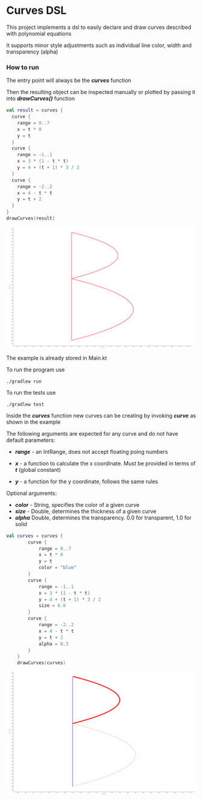 # Curves DSL

This project implements a dsl to easily
declare and draw curves described with polynomial
equations

It supports minor style adjustments such as individual
line color, width and transparency (alpha)

### How to run

The entry point will always be the ***curves***
function

Then the resulting object can be inspected manually or plotted by passing it into ***drawCurves()*** function

```kotlin
val result = curves {
  curve {
    range = 0..7
    x = t * 0
    y = t
  }
  curve {
    range = -1..1
    x = 3 * (1 - t * t)
    y = 4 + (t + 1) * 3 / 2
  }
  curve {
    range = -2..2
    x = 4 - t * t
    y = t + 2
  }
}
drawCurves(result)
```

![Basic example output](/img/example.png)

The example is already stored in Main.kt

To run the program use

    ./gradlew run
  
  
To run the tests use

    ./gradlew test
    
    
Inside the ***curves*** function new curves can be creating by invoking ***curve*** as shown in the example

The following arguments are expected for any curve and do not have default parameters:

* ***range*** - an IntRange, does not accept floating poing numbers

* ***x*** - a function to calculate the x coordinate. Must be provided in terms of ***t*** (global constant)

* ***y*** - a function for the y coordinate, follows the same rules

Optional arguments:

* ***color*** - String, specifies the color of a given curve
* ***size*** - Double, determines the thickness of a given curve
* ***alpha*** Double, determines the transparency. 0.0 for transparent, 1.0 for solid

```kotlin
val curves = curves {
        curve {
            range = 0..7
            x = t * 0
            y = t
            color = "blue"
        }
        curve {
            range = -1..1
            x = 3 * (1 - t * t)
            y = 4 + (t + 1) * 3 / 2
            size = 6.0
        }
        curve {
            range = -2..2
            x = 4 - t * t
            y = t + 2
            alpha = 0.3
        }
    }
    drawCurves(curves)
```

![Colored](/img/modified.png)
